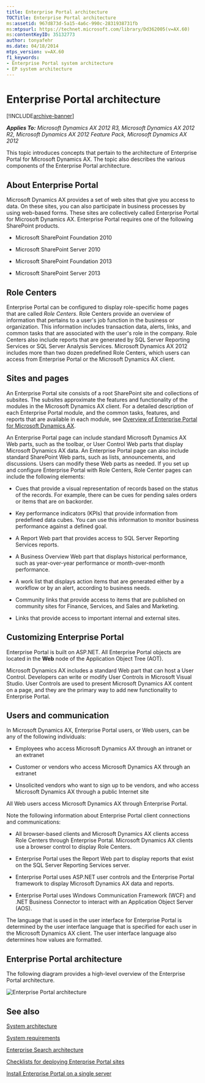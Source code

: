 ```yaml
---
title: Enterprise Portal architecture
TOCTitle: Enterprise Portal architecture
ms:assetid: 967d873d-5a15-4a6c-990c-2831938731fb
ms:mtpsurl: https://technet.microsoft.com/library/Dd362005(v=AX.60)
ms:contentKeyID: 35132773
author: tonyafehr
ms.date: 04/18/2014
mtps_version: v=AX.60
f1_keywords:
- Enterprise Portal system architecture
- EP system architecture
---
```


# Enterprise Portal architecture 


[!INCLUDE[archive-banner](includes/archive-banner.md)]


_**Applies To:** Microsoft Dynamics AX 2012 R3, Microsoft Dynamics AX 2012 R2, Microsoft Dynamics AX 2012 Feature Pack, Microsoft Dynamics AX 2012_

This topic introduces concepts that pertain to the architecture of Enterprise Portal for Microsoft Dynamics AX. The topic also describes the various components of the Enterprise Portal architecture.

## About Enterprise Portal

Microsoft Dynamics AX provides a set of web sites that give you access to data. On these sites, you can also participate in business processes by using web-based forms. These sites are collectively called Enterprise Portal for Microsoft Dynamics AX. Enterprise Portal requires one of the following SharePoint products.

  - Microsoft SharePoint Foundation 2010

  - Microsoft SharePoint Server 2010

  - Microsoft SharePoint Foundation 2013

  - Microsoft SharePoint Server 2013

## Role Centers

Enterprise Portal can be configured to display role-specific home pages that are called *Role Centers*. Role Centers provide an overview of information that pertains to a user's job function in the business or organization. This information includes transaction data, alerts, links, and common tasks that are associated with the user's role in the company. Role Centers also include reports that are generated by SQL Server Reporting Services or SQL Server Analysis Services. Microsoft Dynamics AX 2012 includes more than two dozen predefined Role Centers, which users can access from Enterprise Portal or the Microsoft Dynamics AX client.

## Sites and pages

An Enterprise Portal site consists of a root SharePoint site and collections of subsites. The subsites approximate the features and functionality of the modules in the Microsoft Dynamics AX client. For a detailed description of each Enterprise Portal module, and the common tasks, features, and reports that are available in each module, see [Overview of Enterprise Portal for Microsoft Dynamics AX](overview-of-enterprise-portal-for-microsoft-dynamics-ax.md).

An Enterprise Portal page can include standard Microsoft Dynamics AX Web parts, such as the toolbar, or User Control Web parts that display Microsoft Dynamics AX data. An Enterprise Portal page can also include standard SharePoint Web parts, such as lists, announcements, and discussions. Users can modify these Web parts as needed. If you set up and configure Enterprise Portal with Role Centers, Role Center pages can include the following elements:

  - Cues that provide a visual representation of records based on the status of the records. For example, there can be cues for pending sales orders or items that are on backorder.

  - Key performance indicators (KPIs) that provide information from predefined data cubes. You can use this information to monitor business performance against a defined goal.

  - A Report Web part that provides access to SQL Server Reporting Services reports.

  - A Business Overview Web part that displays historical performance, such as year-over-year performance or month-over-month performance.

  - A work list that displays action items that are generated either by a workflow or by an alert, according to business needs.

  - Community links that provide access to items that are published on community sites for Finance, Services, and Sales and Marketing.

  - Links that provide access to important internal and external sites.

## Customizing Enterprise Portal

Enterprise Portal is built on ASP.NET. All Enterprise Portal objects are located in the **Web** node of the Application Object Tree (AOT).

Microsoft Dynamics AX includes a standard Web part that can host a User Control. Developers can write or modify User Controls in Microsoft Visual Studio. User Controls are used to present Microsoft Dynamics AX content on a page, and they are the primary way to add new functionality to Enterprise Portal.

## Users and communication

In Microsoft Dynamics AX, Enterprise Portal users, or Web users, can be any of the following individuals:

  - Employees who access Microsoft Dynamics AX through an intranet or an extranet

  - Customer or vendors who access Microsoft Dynamics AX through an extranet

  - Unsolicited vendors who want to sign up to be vendors, and who access Microsoft Dynamics AX through a public Internet site

All Web users access Microsoft Dynamics AX through Enterprise Portal.

Note the following information about Enterprise Portal client connections and communications:

  - All browser-based clients and Microsoft Dynamics AX clients access Role Centers through Enterprise Portal. Microsoft Dynamics AX clients use a browser control to display Role Centers.

  - Enterprise Portal uses the Report Web part to display reports that exist on the SQL Server Reporting Services server.

  - Enterprise Portal uses ASP.NET user controls and the Enterprise Portal framework to display Microsoft Dynamics AX data and reports.

  - Enterprise Portal uses Windows Communication Framework (WCF) and .NET Business Connector to interact with an Application Object Server (AOS).

The language that is used in the user interface for Enterprise Portal is determined by the user interface language that is specified for each user in the Microsoft Dynamics AX client. The user interface language also determines how values are formatted.

## Enterprise Portal architecture

The following diagram provides a high-level overview of the Enterprise Portal architecture.

![Enterprise Portal architecture](images/Dd362005.EPHighLevelArchitecture(AX.60).gif "Enterprise Portal architecture")

## See also

[System architecture](system-architecture.md)

[System requirements](https://go.microsoft.com/fwlink/?linkid=165377)

[Enterprise Search architecture](enterprise-search-architecture.md)

[Checklists for deploying Enterprise Portal sites](checklists-for-deploying-enterprise-portal-sites.md)

[Install Enterprise Portal on a single server](install-enterprise-portal-on-a-single-server.md)

  



